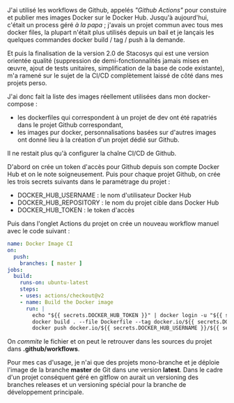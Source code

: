 <!-- title: Github et Docker -->
<!-- category: Développement -->

J'ai utilisé les workflows de Github, appelés *"Github Actions"* pour constuire et publier mes images Docker sur le Docker Hub. Jusqu'à aujourd'hui, c'était un process géré *à la papa* ; j'avais un projet commun avec tous mes docker files, la plupart n'était plus utilisés depuis un bail et je lançais les quelques commandes docker build / tag / push à la demande. 

Et puis la finalisation de la version 2.0 de Stacosys qui est une version orientée qualité (suppression de demi-fonctionnalités jamais mises en œuvre, ajout de tests unitaires, simplification de la base de code existante), m'a ramené sur le sujet de la CI/CD complètement laissé de côté dans mes projets perso.

J'ai donc fait la liste des images réellement utilisées dans mon docker-compose : 
- les dockerfiles qui correspondent à un projet de dev ont été rapatriés dans le projet Github correspondant,
- les images pur docker, personnalisations basées sur d'autres images ont donné lieu à la création d'un projet dédié sur Github.

Il ne restait plus qu'à configurer la chaîne CI/CD de Github. 

D'abord on crée un token d'accès pour Github depuis son compte Docker Hub et on le note soigneusement. Puis pour chaque projet Github, on crée les trois secrets suivants dans le paramétrage du projet : 

- DOCKER_HUB_USERNAME : le nom d'utilisateur Docker Hub
- DOCKER_HUB_REPOSITORY : le nom du projet cible dans Docker Hub
- DOCKER_HUB_TOKEN : le token d'accès

Puis dans l'onglet Actions du projet on crée un nouveau workflow manuel avec le code suivant : 

```yaml
name: Docker Image CI
on:
  push:
    branches: [ master ]
jobs:
  build:
    runs-on: ubuntu-latest
    steps:
    - uses: actions/checkout@v2
    - name: Build the Docker image
      run: |
        echo "${{ secrets.DOCKER_HUB_TOKEN }}" | docker login -u "${{ secrets.DOCKER_HUB_USERNAME }}" --password-stdin docker.io
        docker build . --file Dockerfile --tag docker.io/${{ secrets.DOCKER_HUB_USERNAME }}/${{ secrets.DOCKER_HUB_REPOSITORY }}:latest
        docker push docker.io/${{ secrets.DOCKER_HUB_USERNAME }}/${{ secrets.DOCKER_HUB_REPOSITORY }}:latest
```

On *commite* le fichier et on peut le retrouver dans les sources du projet dans **.github/workflows**.

Pour mes cas d'usage, je n'ai que des projets mono-branche et je déploie l'image de la branche **master** de Git dans une version **latest**. Dans le cadre d'un projet conséquent géré en gitflow on aurait un versioning des branches releases et un versioning spécial pour la branche de développement principale.






